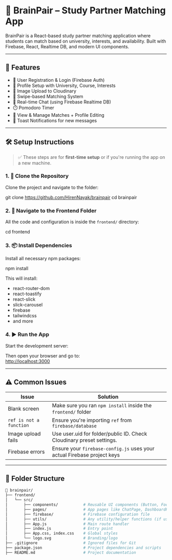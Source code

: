 # 🧠 BrainPair – Study Partner Matching App

BrainPair is a React-based study partner matching application where students can match based on university, interests, and availability. Built with Firebase, React, Realtime DB, and modern UI components.

---

## 🚀 Features

- 🔐 User Registration & Login (Firebase Auth)
- 📄 Profile Setup with University, Course, Interests
- 📸 Image Upload to Cloudinary
- 🔄 Swipe-based Matching System
- 💬 Real-time Chat (using Firebase Realtime DB)
- ⏱️ Pomodoro Timer
- 👥 View & Manage Matches + Profile Editing
- 🔔 Toast Notifications for new messages

---

## 🛠️ Setup Instructions

> ✅ These steps are for **first-time setup** or if you're running the app on a new machine.

### 1. 🔽 Clone the Repository

Clone the project and navigate to the folder:


git clone https://github.com/HirenNayak/brainpair
cd brainpair


### 2. 📁 Navigate to the Frontend Folder

All the code and configuration is inside the `frontend/` directory:

cd frontend


### 3. 📦 Install Dependencies

Install all necessary npm packages:


npm install

This will install:

- react-router-dom  
- react-toastify  
- react-slick  
- slick-carousel  
- firebase  
- tailwindcss 
- and more

### 4. ▶️ Run the App

Start the development server:


Then open your browser and go to:  
[http://localhost:3000](http://localhost:3000)

---

## ⚠️ Common Issues

| Issue                    | Solution                                                                 |
|--------------------------|--------------------------------------------------------------------------|
| Blank screen             | Make sure you ran `npm install` inside the `frontend/` folder            |
| `ref is not a function`  | Ensure you're importing `ref` from `firebase/database`                   |
| Image upload fails       | Use user.uid for folder/public ID. Check Cloudinary preset settings.     |
| Firebase errors          | Ensure your `firebase-config.js` uses your actual Firebase project keys  |

---

## 📁 Folder Structure

```bash
📁 brainpair/
├── frontend/
│   └── src/
│       ├── components/           # Reusable UI components (Button, Footer, Header, etc.)
│       ├── pages/                # App pages like ChatPage, DashboardPage, etc.
│       ├── firebase/             # Firebase configuration file
│       ├── utils/                # Any utility/helper functions (if used)
│       ├── App.js                # Main route handler
│       ├── index.js              # Entry point
│       ├── App.css, index.css    # Global styles
│       └── logo.svg              # Branding/logo
├── .gitignore                    # Ignored files for Git
├── package.json                  # Project dependencies and scripts
├── README.md                     # Project documentation
```
